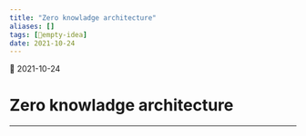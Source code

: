 ```yaml
---
title: "Zero knowladge architecture"
aliases: []
tags: [💭empty-idea]
date: 2021-10-24
---
```

🌱 2021-10-24
# Zero knowladge architecture
___